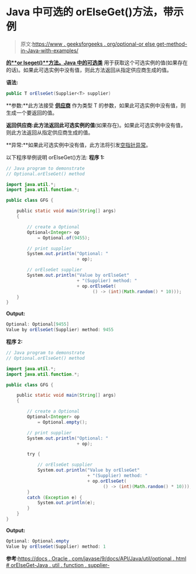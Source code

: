 # Java 中可选的 orElseGet()方法，带示例

> 原文:[https://www . geeksforgeeks . org/optional-or else get-method-in-Java-with-examples/](https://www.geeksforgeeks.org/optional-orelseget-method-in-java-with-examples/)

**[的**or lseget()**方法。Java 中的](https://www.geeksforgeeks.org/java-util-package-java/)[可选类](https://www.geeksforgeeks.org/java-8-optional-class/)** 用于获取这个可选实例的值(如果存在的话)。如果此可选实例中没有值，则此方法返回从指定供应商生成的值。

**语法:**

```java
public T orElseGet(Supplier<T> supplier)

```

**参数:**此方法接受 **[供应商](https://www.geeksforgeeks.org/supplier-interface-in-java-with-examples/)** 作为类型 T 的参数，如果此可选实例中没有值，则生成一个要返回的值。

**返回供应商:**此方法返回此可选实例的**值**(如果存在)。如果此可选实例中没有值，则此方法返回从指定供应商生成的值。

**异常:**如果此可选实例中没有值，此方法将引发[空指针异常](https://www.geeksforgeeks.org/null-pointer-exception-in-java/)。

以下程序举例说明 orElseGet()方法:
**程序 1:**

```java
// Java program to demonstrate
// Optional.orElseGet() method

import java.util.*;
import java.util.function.*;

public class GFG {

    public static void main(String[] args)
    {

        // create a Optional
        Optional<Integer> op
            = Optional.of(9455);

        // print supplier
        System.out.println("Optional: "
                           + op);

        // orElseGet supplier
        System.out.println("Value by orElseGet"
                           + "(Supplier) method: "
                           + op.orElseGet(
                                 () -> (int)(Math.random() * 10)));
    }
}
```

**Output:**

```java
Optional: Optional[9455]
Value by orElseGet(Supplier) method: 9455

```

**程序 2:**

```java
// Java program to demonstrate
// Optional.orElseGet() method

import java.util.*;
import java.util.function.*;

public class GFG {

    public static void main(String[] args)
    {

        // create a Optional
        Optional<Integer> op
            = Optional.empty();

        // print supplier
        System.out.println("Optional: "
                           + op);

        try {

            // orElseGet supplier
            System.out.println("Value by orElseGet"
                               + "(Supplier) method: "
                               + op.orElseGet(
                                     () -> (int)(Math.random() * 10)));
        }
        catch (Exception e) {
            System.out.println(e);
        }
    }
}
```

**Output:**

```java
Optional: Optional.empty
Value by orElseGet(Supplier) method: 1

```

**参考:**[https://docs . Oracle . com/javase/9/docs/API/Java/util/optional . html # orElseGet-Java . util . function . supplier-](https://docs.oracle.com/javase/9/docs/api/java/util/Optional.html#orElseGet-java.util.function.Supplier-)
